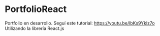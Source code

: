 # PortfolioReact
Portfolio en desarrollo. Seguí este tutorial: https://youtu.be/lbKs9Yklz7o
Utilizando la librería React.js
